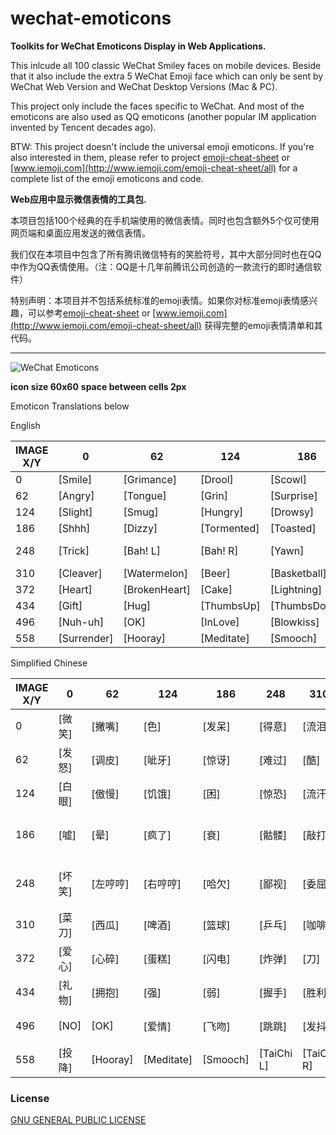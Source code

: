 # wechat-emoticons

**Toolkits for WeChat Emoticons Display in Web Applications.**

This inlcude all 100 classic WeChat Smiley faces on mobile devices.  Beside that it also include the extra 5 WeChat Emoji face which can only be sent by WeChat Web Version and WeChat Desktop Versions (Mac & PC).

This project only include the faces specific to WeChat.  And most of the emoticons are also used as QQ emoticons (another popular IM application invented by Tencent decades ago).  

BTW: This project doesn't include the universal emoji emoticons.  If you're also interested in them, please refer to project [emoji-cheat-sheet](https://github.com/arvida/emoji-cheat-sheet.com/) or [www.iemoji.com](http://www.iemoji.com/emoji-cheat-sheet/all) for a complete list of the emoji emoticons and code.


**Web应用中显示微信表情的工具包.**

本项目包括100个经典的在手机端使用的微信表情。同时也包含额外5个仅可使用网页端和桌面应用发送的微信表情。

我们仅在本项目中包含了所有腾讯微信特有的笑脸符号，其中大部分同时也在QQ中作为QQ表情使用。（注：QQ是十几年前腾讯公司创造的一款流行的即时通信软件）

特别声明：本项目并不包括系统标准的emoji表情。如果你对标准emoji表情感兴趣，可以参考[emoji-cheat-sheet](https://github.com/arvida/emoji-cheat-sheet.com/) or [www.iemoji.com](http://www.iemoji.com/emoji-cheat-sheet/all) 获得完整的emoji表情清单和其代码。

---------
![WeChat Emoticons](https://github.com/qiuyinghua/wechat-emoticons/blob/master/wechat-emoticons.png?raw=true)


**icon size 60x60**
**space between cells 2px**

Emoticon Translations below

English

|  IMAGE X/Y  |  0  |  62  |  124  |  186  |  248  |  310  |  372  |  434  |  496  |  558  |  620  |
| ----------- | ---- | ---- | ----- | ---- | ----- | ---- | ----- | ----- | ----- | ------- | ----- |
| 0 | [Smile] | [Grimance] | [Drool] | [Scowl] | [CoolGuy] | [Sob] | [Shy] | [Silent] | [Sleep] | [Cry] | [Awkward] |
| 62 | [Angry] | [Tongue] | [Grin] | [Surprise] | [Frown] | [Ruthless] | [Blush] | [Scream] | [Puke] | [Chuckle] | [Joyful] |
| 124 | [Slight] | [Smug] | [Hungry] | [Drowsy] | [Panic] | [Sweat] | [Laugh] | [Commando] | [Determined] | [Scold] | [Shocked] |
| 186 | [Shhh] | [Dizzy] | [Tormented] | [Toasted] | [Skull] | [Hammer] | [Wave] | [Speechless] | [NosePick] | [Clap] | [Shame] |
| 248 | [Trick] | [Bah! L] | [Bah! R] | [Yawn] | [Pooh-pooh] | [Shrunken] | [TearingUp] | [Sly] | [Kiss] | [Wrath] | [Whimper] |
| 310 | [Cleaver] | [Watermelon] | [Beer] | [Basketball] | [PingPong] | [Coffee] | [Rice] | [Pig] | [Rose] | [Wilt] | [Lips] |
| 372 | [Heart] | [BrokenHeart] | [Cake] | [Lightning] | [Bomb] | [Dagger] | [Soccer] | [Ladybug] | [Poop] | [Moon] | [Sun] |
| 434 | [Gift] | [Hug] | [ThumbsUp] | [ThumbsDown] | [Shake] | [Peace] | [Fight] | [Beckon] | [Fist] | [Pinky] | [RockOn] |
| 496 | [Nuh-uh] | [OK] | [InLove] | [Blowkiss] | [Waddle] | [Tremble] | [Aaagh!] | [Twirl] | [Kotow] | [Dramatic] | [JumpRope] |
| 558 | [Surrender] | [Hooray] | [Meditate] | [Smooch] | [TaiChi L] | [TaiChi R] |  |  |  |  | 

Simplified Chinese

|  IMAGE X/Y  |  0  |  62  |  124  |  186  |  248  |  310  |  372  |  434  |  496  |  558  |  620  |
| ----------- | ---- | ---- | ----- | ---- | ----- | ---- | ----- | ----- | ----- | ------- | ----- |
| 0 | [微笑] | [撇嘴] | [色] | [发呆] | [得意] | [流泪] | [害羞] | [闭嘴] | [睡] | [大哭] | [尴尬] |
| 62 | [发怒] | [调皮] | [呲牙] | [惊讶] | [难过] | [酷] | [冷汗] | [抓狂] | [吐] | [偷笑] | [愉快] |
| 124 | [白眼] | [傲慢] | [饥饿] | [困] | [惊恐] | [流汗] | [憨笑] | [悠闲] | [奋斗] | [咒骂] | [疑问] |
| 186 | [嘘] | [晕] | [疯了] | [衰] | [骷髅] | [敲打] | [再见] | [擦汗] | [抠鼻] | [鼓掌] | [糗大了] |
| 248 | [坏笑] | [左哼哼] | [右哼哼] | [哈欠] | [鄙视] | [委屈] | [快哭了] | [阴险] | [亲亲] | [吓] | [可怜] |
| 310 | [菜刀] | [西瓜] | [啤酒] | [篮球] | [乒乓] | [咖啡] | [饭] | [猪头] | [玫瑰] | [凋谢] | [嘴唇] |
| 372 | [爱心] | [心碎] | [蛋糕] | [闪电] | [炸弹] | [刀] | [足球] | [瓢虫] | [便便] | [月亮] | [太阳] |
| 434 | [礼物] | [拥抱] | [强] | [弱] | [握手] | [胜利] | [抱拳] | [勾引] | [拳头] | [差劲] | [爱你] |
| 496 | [NO] | [OK] | [爱情] | [飞吻] | [跳跳] | [发抖] | [怄火] | [转圈] | [磕头] | [回头] | [跳绳] |
| 558 | [投降] | [Hooray] | [Meditate] | [Smooch] | [TaiChi L] | [TaiChi R] |  |  |  |  |

### License
[GNU GENERAL PUBLIC LICENSE](LICENSE)
